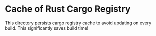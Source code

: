 # Cache of Rust Cargo Registry

This directory persists cargo registry cache to avoid updating on every build. This significantly saves build time!
